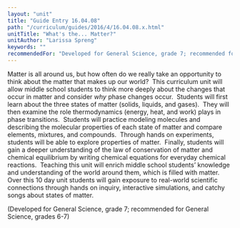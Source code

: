```yaml
---
layout: "unit"
title: "Guide Entry 16.04.08"
path: "/curriculum/guides/2016/4/16.04.08.x.html"
unitTitle: "What's the... Matter?"
unitAuthor: "Larissa Spreng"
keywords: ""
recommendedFor: "Developed for General Science, grade 7; recommended for General Science, grades 6-7"
---
```

<main>
<p>
Matter is all around us, but how often do we really take an opportunity to think about the matter that makes up our world?  This curriculum unit will allow middle school students to think more deeply about the changes that occur in matter and consider
<em>
why
</em>
phase changes occur.  Students will first learn about the three states of matter (solids, liquids, and gases).  They will then examine the role thermodynamics (energy, heat, and work) plays in phase transitions.  Students will practice modeling molecules and describing the molecular properties of each state of matter and compare elements, mixtures, and compounds.  Through hands on experiments, students will be able to explore properties of matter.  Finally, students will gain a deeper understanding of the law of conservation of matter and chemical equilibrium by writing chemical equations for everyday chemical reactions.  Teaching this unit will enrich middle school students’ knowledge and understanding of the world around them, which is filled with matter.  Over this 10 day unit students will gain exposure to real-world scientific connections through hands on inquiry, interactive simulations, and catchy songs about states of matter.
</p>
<p>
(Developed for General Science, grade 7; recommended for General Science, grades 6-7)
</p>
</main>
